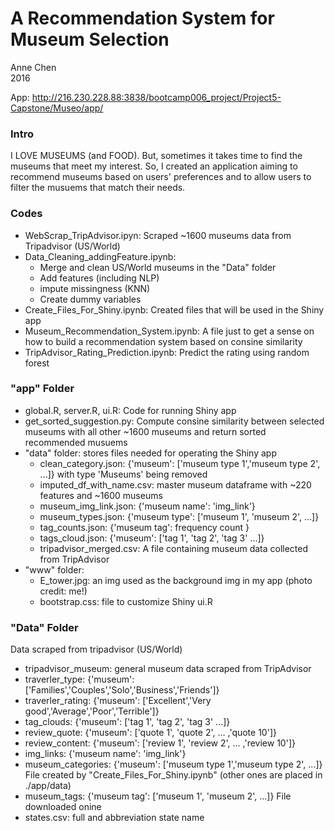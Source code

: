 # A Recommendation System for Museum Selection
Anne Chen  
2016  

App: http://216.230.228.88:3838/bootcamp006_project/Project5-Capstone/Museo/app/

### Intro
I LOVE MUSEUMS (and FOOD). But, sometimes it takes time to find the museums that meet my interest. So, I created an application aiming to recommend museums based on users' preferences and to allow users to filter the musuems that match their needs.

### Codes
- WebScrap_TripAdvisor.ipyn: Scraped ~1600 museums data from Tripadvisor (US/World)
- Data_Cleaning_addingFeature.ipynb: 
  * Merge and clean US/World museums in the "Data" folder
  * Add features (including NLP)
  * impute missingness (KNN)
  * Create dummy variables
- Create_Files_For_Shiny.ipynb: Created files that will be used in the Shiny app
- Museum_Recommendation_System.ipynb: A file just to get a sense on how to build a recommendation system based on consine similarity 
- TripAdvisor_Rating_Prediction.ipynb: Predict the rating using random forest

### "app" Folder
- global.R, server.R, ui.R: Code for running Shiny app
- get_sorted_suggestion.py: Compute consine similarity between selected museums with all other ~1600 museums and return sorted recommended musuems
- "data" folder: stores files needed for operating the Shiny app
  -  clean_category.json: {'museum': ['museum type 1','museum type 2', ...]} with type 'Museums' being removed
  -  imputed_df_with_name.csv: master museum dataframe with ~220 features and ~1600 museums
  -  museum_img_link.json: {'museum name': 'img_link'}
  -  museum_types.json: {'museum type': ['museum 1', 'museum 2', ...]}
  -  tag_counts.json: {'museum tag': frequency count }
  -  tags_cloud.json: {'museum': ['tag 1', 'tag 2', 'tag 3' ...]}
  -  tripadvisor_merged.csv: A file containing museum data collected from TripAdvisor
- "www" folder:
  - E_tower.jpg: an img used as the background img in my app (photo credit: me!)
  - bootstrap.css: file to customize Shiny ui.R

### "Data" Folder
Data scraped from tripadvisor (US/World)
- tripadvisor_museum: general museum data scraped from TripAdvisor
- traverler_type: {'museum': ['Families','Couples','Solo','Business','Friends']}
- traverler_rating: {'museum': ['Excellent','Very good','Average','Poor','Terrible']}
- tag_clouds: {'museum': ['tag 1', 'tag 2', 'tag 3' ...]}
- review_quote: {'museum': ['quote 1', 'quote 2', ... ,'quote 10']}
- review_content:  {'museum': ['review 1', 'review 2', ... ,'review 10']}
- img_links: {'museum name': 'img_link'}
- museum_categories: {'museum': ['museum type 1','museum type 2', ...]}
File created by "Create_Files_For_Shiny.ipynb" (other ones are placed in ./app/data)
- museum_tags: {'museum tag': ['museum 1', 'museum 2', ...]}
File downloaded onine
- states.csv: full and abbreviation state name

